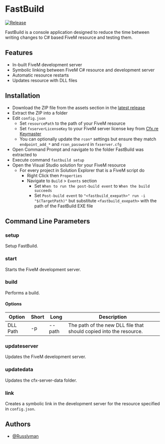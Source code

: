 # FastBuild
[![Release](https://github.com/Russlyman/FastBuild/actions/workflows/release.yml/badge.svg)](https://github.com/Russlyman/FastBuild/actions/workflows/release.yml)

FastBuild is a console application designed to reduce the time between writing changes to C# based FiveM resource and testing them.

## Features
- In-built FiveM development server
- Symbolic linking between FiveM C# resource and development server
- Automatic resource restarts
- Updates resource with DLL files

## Installation
- Download the ZIP file from the assets section in the [latest release](https://github.com/Russlyman/FastBuild/releases/latest)
- Extract the ZIP into a folder
- Edit `config.json`
    - Set `resourcePath` to the path of your FiveM resource
    - Set `fxserverLicenseKey` to your FiveM server license key from [Cfx.re Keymaster](https://keymaster.fivem.net)
    - You can optionally update the `rcon*` settings but ensure they match `endpoint_add_*` and `rcon_password` in `fxserver.cfg`
- Open Command Prompt and navigate to the folder FastBuild was extracted to
- Execute command `fastbuild setup`
- Open the Visual Studio solution for your FiveM resource
    - For every project in Solution Explorer that is a FiveM script do
        - Right Click then `Properties`
        - Navigate to `Build` > `Events` section
            - Set `When to run the post-build event` to `When the build succeeds`
            - Set `Post-build event` to `"<fastbuild_exepath>" run -i "$(TargetPath)"` but substitute `<fastbuild_exepath>` with the path of the FastBuild EXE file

## Command Line Parameters
### setup
Setup FastBuild.

### start
Starts the FiveM development server.

### build
Performs a build.

#### Options
| Option | Short | Long | Description
| --- | --- | --- | --- |
| DLL Path | -p | --path | The path of the new DLL file that should copied into the resource. |

### updateserver
Updates the FiveM development server.

### updatedata
Updates the cfx-server-data folder.

### link
Creates a symbolic link in the development server for the resource specified in `config.json`.

## Authors
- [@Russlyman](https://www.github.com/Russlyman)
